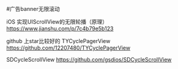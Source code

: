 #广告banner无限滚动


iOS 实现UIScrollView的无限轮播（原理）
https://www.jianshu.com/p/7c4b79e5b123


github 上star比较好的
TYCyclePagerView
https://github.com/12207480/TYCyclePagerView

SDCycleScrollView
https://github.com/gsdios/SDCycleScrollView
```

```
